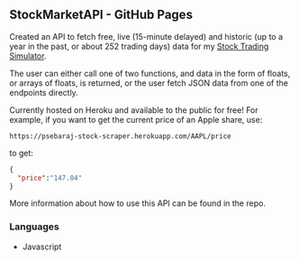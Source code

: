 ## StockMarketAPI - GitHub Pages

Created an API to fetch free, live (15-minute delayed) and historic (up to a year in the past, or about 252 trading days) data for my [Stock Trading Simulator](https://sebaraj.com/TradingPlatform/). 

The user can either call one of two functions, and data in the form of floats, or arrays of floats, is returned, or the user fetch JSON data from one of the endpoints directly.

Currently hosted on Heroku and available to the public for free! For example, if you want to get the current price of an Apple share, use: 
```
https://psebaraj-stock-scraper.herokuapp.com/AAPL/price
```
to get:
```json
{
  "price":"147.04"
}
```
More information about how to use this API can be found in the repo.

### Languages
- Javascript
